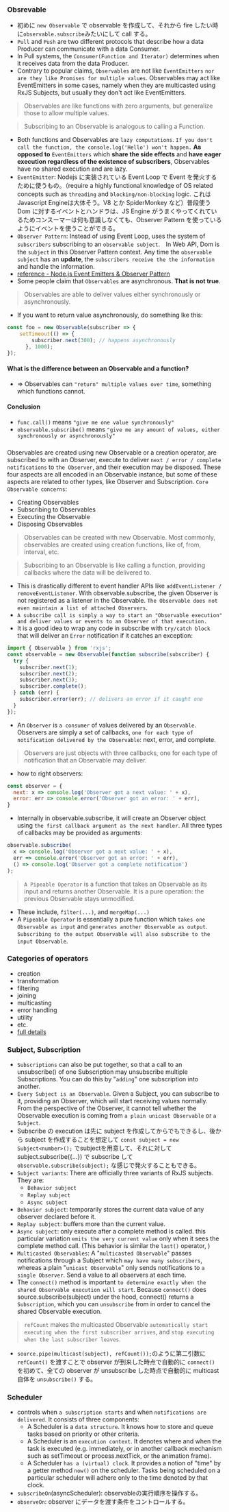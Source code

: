 ### Obsrevable
- 初めに `new Observable` で observable を作成して、それから fire したい時に`observable.subscribe`みたいにして call する。
- `Pull` and `Push` are two different protocols that describe how a data Producer can communicate with a data Consumer.
- In Pull systems, the `Consumer(Function and Iterator)` determines when it receives data from the data Producer. 
- Contrary to popular claims, `Observables` are not like `EventEmitters` `nor are they like Promises for multiple values`. Observables may act like EventEmitters in some cases, namely when they are multicasted using RxJS Subjects, but usually they don't act like EventEmitters.
> Observables are like functions with zero arguments, but generalize those to allow multiple values.

> Subscribing to an Observable is analogous to calling a Function.
- Both functions and Observables are `lazy computations`. `If you don't call the function, the console.log('Hello') won't happen.` **As opposed to** `EventEmitters` which **share the side effects** and **have eager execution regardless of the existence of subscribers**, Observables have no shared execution and are lazy.
- `EventEmitter`: Nodejs に実装されている Event Loop で Event を発火するために使うもの。（require a highly functional knowledge of OS related concepts such as `threading` and `blocking/non-blocking` logic. これはJavascript Engineは大体そう。V8 とか SpiderMonkey など）普段使う Dom に対するイベントとハンドラは、JS Engine がうまくやってくれているためコンスーマーは何も意識しなくても、Observer Pattern を使っているようにイベントを使うことができる。
- `Observer Pattern`: Instead of using Event Loop, uses the system of `subscribers` subscribing to an `observable subject`.　In Web API, Dom is the `subject` in this Observer Pattern context. Any time the `observable subject` has an **update**, the `subscribers receive the the information` and handle the information.
- [reference - Node.js Event Emitters & Observer Pattern](https://medium.com/@brianjleeofcl/what-they-probably-didnt-teach-you-pt-1-node-js-event-emitters-observer-pattern-7dd02b67c061)
- Some people claim that `Observables` are asynchronous. **That is not true**.
> Observables are able to deliver values either synchronously or asynchronously.
- If you want to return value asynchronously, do something lke this:
```javascript
const foo = new Observable(subscriber => {
    setTimeout(() => {
        subscriber.next(300); // happens asynchronously
      }, 1000);
});
```
#### What is the difference between an Observable and a function? 
- => Observables can `"return" multiple values over time`, something which functions cannot.
#### Conclusion
- `func.call()` means `"give me one value synchronously"`
- `observable.subscribe()` means `"give me any amount of values, either synchronously or asynchronously"`
###
Observables are created using new Observable or a creation operator, are subscribed to with an Observer, execute to deliver `next / error / complete notifications` to `the Observer`, and their execution may be disposed. These four aspects are all encoded in an Observable instance, but some of these aspects are related to other types, like Observer and Subscription.
`Core Observable concerns`:
- Creating Observables
- Subscribing to Observables
- Executing the Observable
- Disposing Observables
> Observables can be created with new Observable. Most commonly, observables are created using creation functions, like of, from, interval, etc.

> Subscribing to an Observable is like calling a function, providing callbacks where the data will be delivered to.
- This is drastically different to event handler APIs like `addEventListener / removeEventListener`. With observable.subscribe, the given Observer is not registered as a listener in the Observable. `The Observable does not even maintain a list of attached Observers`.
- `A subscribe call is simply a way to start an "Observable execution" and deliver values or events to an Observer of that execution.`
- It is a good idea to wrap any code in subscribe with `try/catch block` that will deliver an `Error` notification if it catches an exception:
```javascript
import { Observable } from 'rxjs';
const observable = new Observable(function subscribe(subscriber) {
  try {
    subscriber.next(1);
    subscriber.next(2);
    subscriber.next(3);
    subscriber.complete();
  } catch (err) {
    subscriber.error(err); // delivers an error if it caught one
  }
});
```
- An `Observer` is `a consumer` of values delivered by an `Observable`. Observers are simply a set of callbacks, `one for each type of notification delivered by the Observable`: next, error, and complete.
> Observers are just objects with three callbacks, one for each type of notification that an Observable may deliver.
- how to right observers:
```javascript
const observer = {
  next: x => console.log('Observer got a next value: ' + x),
  error: err => console.error('Observer got an error: ' + err),
}
```
- Internally in observable.subscribe, it will create an Observer object using `the first callback argument as the next handler`. All three types of callbacks may be provided as arguments:
```javascript
observable.subscribe(
  x => console.log('Observer got a next value: ' + x),
  err => console.error('Observer got an error: ' + err),
  () => console.log('Observer got a complete notification')
);
```
> `A Pipeable Operator` is a function that takes an Observable as its input and returns another Observable. It is a pure operation: the previous Observable stays unmodified.
- These include, `filter(...)`, and `mergeMap(...)`
- A `Pipeable Operator` is essentially a pure function which `takes one Observable as input` and `generates another Observable as output`. `Subscribing to the output Observable will also subscribe to the input Observable`.
### Categories of operators
- creation
- transformation
- filtering 
- joining
- multicasting 
- error handling 
- utility
- etc.
- [full details](https://rxjs-dev.firebaseapp.com/api)
### Subject, Subscription
- `Subscriptions` can also be put together, so that a call to an unsubscribe() of one Subscription may unsubscribe multiple Subscriptions. You can do this by "`adding`" one subscription into another.
- `Every Subject is an Observable`. Given a Subject, you can subscribe to it, providing an Observer, which will start receiving values normally. From the perspective of the Observer, it cannot tell whether the Observable execution is coming from `a plain unicast Observable` or `a Subject`.
- Subscribe の execution は先に subject を作成してからでもできるし、後から subject を作成することを想定して `const subject = new Subject<number>();` でsubjectを用意して、それに対して subject.subscribe({...}) で subscribe して `observable.subscribe(subject);` な感じで発火することもできる。
- `Subject variants`: There are officially three variants of RxJS subjects. They are:
    - `Behavior subject`
    - `Replay subject`
    - `Async subject`
- `Behavior subject`: temporarily stores the current data value of any observer declared before it.
- `Replay subject`: buffers more than the current value.
- `Async subject`: only execute after a complete method is called. this particular variation `emits the very current value` only when it sees the complete method call. (This behavior is similar the `last()` operator, )
- `Multicasted Observables`: A "`multicasted Observable`" passes notifications through a Subject which `may have many subscribers`, whereas a plain "`unicast Observable`" only sends notifications to `a single Observer`. Send a value to all observers at each time.
- The `connect()` method is important `to determine exactly when the shared Observable execution will start`. Because `connect()` does source.subscribe(subject) under the hood, connect() returns a `Subscription`, which you can `unsubscribe` from in order to cancel the shared Observable execution.
> `refCount` makes the multicasted Observable `automatically start executing when the first subscriber arrives`, and `stop executing when the last subscriber leaves`. 
- `source.pipe(multicast(subject), refCount());`のように第二引数に `refCount()` を渡すことで observer が到来した時点で自動的に `connect()` を初めて、全ての observer が unsubscribe した時点で自動的に multicast 自体を `unsubscribe()` する。
### Scheduler
- controls when `a subscription starts` and when `notifications are delivered`. It consists of three components:
    - A Scheduler is a `data structure`. It knows how to store and queue tasks based on priority or other criteria.
    - A Scheduler is an `execution context`. It denotes where and when the task is executed (e.g. immediately, or in another callback mechanism such as setTimeout or process.nextTick, or the animation frame).
    - A Scheduler `has a (virtual) clock`. It provides a notion of "time" by a getter method `now()` on the scheduler. Tasks being scheduled on a particular scheduler will adhere only to the time denoted by that clock.
- `subscribeOn`(asyncScheduler): observableの実行順序を操作する。
- `observeOn`: observer にデータを渡す条件をコントロールする。